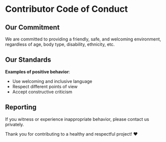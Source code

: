 
# Contributor Code of Conduct

## Our Commitment

We are committed to providing a friendly, safe, and welcoming environment, regardless of age, body type, disability, ethnicity, etc.

## Our Standards

**Examples of positive behavior**:

- Use welcoming and inclusive language
- Respect different points of view
- Accept constructive criticism

## Reporting

If you witness or experience inappropriate behavior, please contact us privately.

Thank you for contributing to a healthy and respectful project! ❤️
